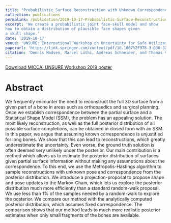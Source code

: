 ```yaml
---
title: "Probabilistic Surface Reconstruction with Unknown Correspondence"
collection: publications
permalink: /publication/2019-10-17-Probabilistic-Surface-Reconstruction-with-Unknown-Correspondence
excerpt: 'We create a probabilistic joint face-skull model and show
how to obtain a distribution of plausible face shapes given
a skull shape.'
date: '2019-10-17'
venue: 'UNSURE: International Workshop on Uncertainty for Safe Utilization of Machine Learning in Medical Imaging'
paperurl: 'https://link.springer.com/content/pdf/10.1007%2F978-3-030-32689-0_1.pdf'
citation: 'Dennis Madsen, Marcel Lüthi, Andreas Schneider, and Thomas Vetter'
---
```


<a href='/files/madsen_miccai_unsure2019_poster.pdf'>Download MICCAI UNSURE Workshop 2019 poster</a>

# Abstract
We frequently encounter the need to reconstruct the full 3D surface from a given part of a bone in areas such as orthopaedics and surgical planning. Once we establish correspondence between the partial surface and a Statistical Shape Model (SSM), the problem has an appealing solution. The most likely reconstruction, as well as the full posterior distribution of all possible surface completions, can be obtained in closed form with an SSM. In this paper, we argue that assuming known correspondence is unjustified for long bones. We show that this can lead to reconstructions, which greatly underestimate the uncertainty. Even worse, the ground truth solution is often deemed very unlikely under the posterior. Our main contribution is a method which allows us to estimate the posterior distribution of surfaces given partial surface information without making any assumptions about the correspondence. To this end, we use the Metropolis-Hastings algorithm to sample reconstructions with unknown pose and correspondence from the posterior distribution.
We introduce a projection-proposal to propose shape and pose updates to the Markov-Chain, which lets us explore the posterior distribution much more efficiently than a standard random-walk proposal. We use less than 1% of the samples needed by a random-walk to explore the posterior. We compare our method with the analytically computed posterior distribution, which assumes fixed correspondence. The comparison
shows that our method leads to much more realistic posterior estimates when only small fragments of the bones are available.